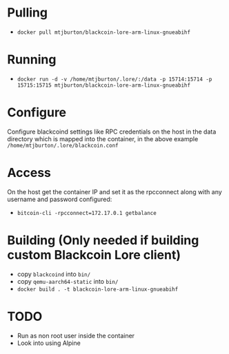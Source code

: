 # Pulling
- `docker pull mtjburton/blackcoin-lore-arm-linux-gnueabihf`

# Running
- `docker run -d -v /home/mtjburton/.lore/:/data -p 15714:15714 -p 15715:15715 mtjburton/blackcoin-lore-arm-linux-gnueabihf`

# Configure
 Configure blackcoind settings like RPC credentials on the host in the data directory which is mapped into the container, in the above example `/home/mtjburton/.lore/blackcoin.conf`

# Access
On the host get the container IP and set it as the rpcconnect along with any username and password configured:  
- `bitcoin-cli -rpcconnect=172.17.0.1 getbalance`

# Building (Only needed if building custom Blackcoin Lore client)
- copy `blackcoind` into `bin/` 
- copy `qemu-aarch64-static` into `bin/` 
- `docker build . -t blackcoin-lore-arm-linux-gnueabihf`  

# TODO
- Run as non root user inside the container
- Look into using Alpine
